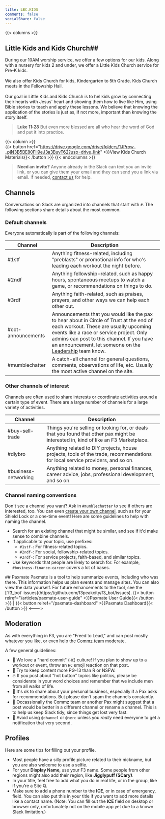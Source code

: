 ```yaml
---
title: LBC.KIDS
comments: false
socialShare: false
---
```


{{< columns >}}
## Little Kids and Kids Church##
During our 10AM worship service, we offer a few options for our kids. Along with a nursery for kids 2 and under, we offer a Little Kids Church service for Pre-K kids.</br>
</br>
We also offer Kids Church for kids, Kindergarten to 5th Grade. Kids Church meets in the Fellowship Hall.</br>
</br>
Our goal in Little Kids and Kids Church is to hel kids grow by connecting their hearts with Jesus' heart and showing them how to live like Him, using Bible stories to teach and apply these lessons. We believe that knowing the application of the stories is just as, if not more, important than knowing the story itself. 
</br>
> **Luke 11:28** But even more blessed are all who hear the word of God and put it into practice.

{{< column >}}
<br>
{{< button href="https://drive.google.com/drive/folders/1JProw-_pjN3B5BE80Fll9eJ3a3BuvT62?usp=drive_link" >}}View Kids Church Materials{{< /button >}}
{{< endcolumns >}}

> **Need an invite?** Anyone already in the Slack can text you an invite link, or you can give them your email and they can send you a link via email. If needed, [contact us](/contact) for help.

## Channels

Conversations on Slack are organized into channels that start with `#`. The following sections share details about the most common.

### Default channels

Everyone automatically is part of the following channels:

| Channel            | Description                                                                                                                                                                                                                                                                                          |
| ------------------ | ---------------------------------------------------------------------------------------------------------------------------------------------------------------------------------------------------------------------------------------------------------------------------------------------------- |
| #1stf              | Anything fitness-related, including "preblasts" or promotional info for who's leading each workout the night before.                                                                                                                                                                                 |
| #2ndf              | Anything fellowship-related, such as happy hours, spontaneous meetups to watch a game, or recommendations on things to do.                                                                                                                                                                           |
| #3rdf              | Anything faith-related, such as praises, prayers, and other ways we can help each other out.                                                                                                                                                                                                         |
| #cot-announcements | Announcements that you would like the pax to hear about in Circle of Trust at the end of each workout. These are usually upcoming events like a race or service project. Only admins can post to this channel. If you have an announcement, let someone on the [Leadership](/leadership/) team know. |
| #mumblechatter     | A catch-all channel for general questions, comments, observations of life, etc. Usually the most active channel on the site.                                                                                                                                                                         |

### Other channels of interest

Channels are often used to share interests or coordinate activities around a certain type of event. There are a large number of channels for a large variety of activities.

| Channel                  | Description                                                                                                                          |
| ------------------------ | ------------------------------------------------------------------------------------------------------------------------------------ |
| #buy-sell-trade          | Things you're selling or looking for, or deals that you found that other pax might be interested in, kind of like an F3 Marketplace. |
| #diybro             | Anything related to DIY projects, house projects, tools of the trade, recommendations for local service providers, and so on.        |
| #business-networking | Anything related to money, personal finances, career advice, jobs, professional development, and so on.                              |

### Channel naming conventions

Don't see a channel you want? Ask in `#mumblechatter` to see if others are interested, too. You can even [create your own channel](https://slack.com/help/articles/201402297-Create-a-channel), such as for your Shield Lock or a one-time event! Here are some guidelines to help with naming the channel.

* Search for an existing channel that might be similar, and see if it'd make sense to combine channels.
* If applicable to your topic, use prefixes:
  * `#1stf-`: For fitness-related topics.
  * `#2ndf-`: For social, fellowship-related topics.
  * `#3rdf-`: For service projects, faith-based, and similar topics.
* Use keywords that people are likely to search for. For example, `#business-finance-career` covers a lot of bases.
<!--->
## Paxmate

Paxmate is a tool to help summarize events, including who was there. This information helps us plan events and manage sites. You can also view the data yourself.

For future enhancements to the tool, see the [`f3_bot` issues](https://github.com/f3peakcity/f3_bot/issues).


{{< button relref="/articles/paxmate-user-guide" >}}Paxmate User Guide{{< /button >}} | {{< button relref="/paxmate-dashboard" >}}Paxmate Dashboard{{< /button >}}
<--->

## Moderation

As with everything in F3, you are "Freed to Lead," and can post mostly whatever you like, or even help the [Commz team](/leadership/) moderate.

A few general guidelines:

- 💪 We love a "hard commit" (`HC`) culture! If you plan to show up to a workout or event, throw an `HC` emoji reaction on that post.
- 🙈 Try to keep content more PG-13 than R or NSFW.
- 🔥 If you post about "hot button" topics like politics, please be considerate in your word choices and remember that we include men from all walks of life.
- 🤑 It's ok to share about your personal business, especially if a Pax asks for recommendations. But please don't spam the channels constantly.
- 🧹 Occassionally the Commz team or another Pax might suggest that a post would be better in a different channel or rename a channel. This is to help us keep Slack tidy, since things get lost very fast.
- 🚨 Avoid using `@channel` or `@here` unless you _really_ need everyone to get a notification that very second.

## Profiles

Here are some tips for filling out your profile.

- Most people have a silly profile picture related to their nickname, but you are also welcome to use a selfie.
- For your **Display Name**, use your F3 name. Some people from other regions might also add their region, like **Jigglypuff (SCary)**.
- In your title, feel free to add what you do in real life, or in the group, like if you're a Site Q.
- Make sure to add a phone number to the **ICE**, or in case of emergency, field. You can also put this in your title if you want to add more details like a contact name. (Note: You can fill out the **ICE** field on desktop or browser only, unfortunately not on the mobile app yet due to a known Slack limitation.)
